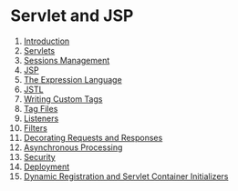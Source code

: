 # Servlet and JSP

1. [Introduction](https://github.com/asmalizaa/servletjsp/blob/main/chapter1.md)
2. [Servlets]()
3. [Sessions Management]()
4. [JSP]()
5. [The Expression Language]()
6. [JSTL]()
7. [Writing Custom Tags]()
8. [Tag Files]()
9. [Listeners]()
10. [Filters]()
11. [Decorating Requests and Responses]()
12. [Asynchronous Processing]()
13. [Security]()
14. [Deployment]()
15. [Dynamic Registration and Servlet Container Initializers]()

